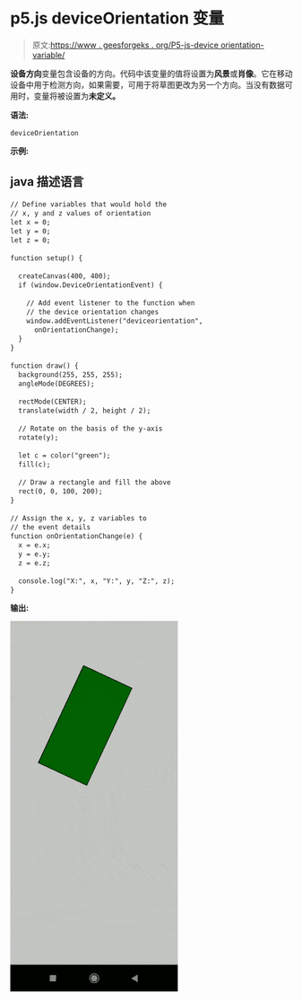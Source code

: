 # p5.js deviceOrientation 变量

> 原文:[https://www . geesforgeks . org/P5-js-device orientation-variable/](https://www.geeksforgeeks.org/p5-js-deviceorientation-variable/)

**设备方向**变量包含设备的方向。代码中该变量的值将设置为**风景**或**肖像**。它在移动设备中用于检测方向，如果需要，可用于将草图更改为另一个方向。当没有数据可用时，变量将被设置为**未定义。**

**语法:**

```
deviceOrientation
```

**示例:**

## java 描述语言

```
// Define variables that would hold the
// x, y and z values of orientation
let x = 0;
let y = 0;
let z = 0;

function setup() {

  createCanvas(400, 400);
  if (window.DeviceOrientationEvent) {

    // Add event listener to the function when
    // the device orientation changes
    window.addEventListener("deviceorientation", 
      onOrientationChange);
  }
}

function draw() {
  background(255, 255, 255);
  angleMode(DEGREES);

  rectMode(CENTER);
  translate(width / 2, height / 2);

  // Rotate on the basis of the y-axis
  rotate(y);

  let c = color("green");
  fill(c);

  // Draw a rectangle and fill the above
  rect(0, 0, 100, 200);
}

// Assign the x, y, z variables to
// the event details
function onOrientationChange(e) {
  x = e.x;
  y = e.y;
  z = e.z;

  console.log("X:", x, "Y:", y, "Z:", z);
}
```

**输出:**

![](img/1ef6804f60dcd78365b85528aee00eab.png)